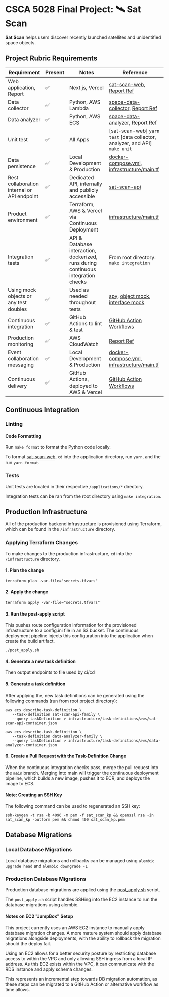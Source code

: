 # CSCA 5028 Final Project: 🛰️ Sat Scan

**Sat Scan** helps users discover recently launched satellites and unidentified space objects.

## Project Rubric Requirements

| Requirement                                 | Present | Notes                                                                             | Reference                                                                                                                                                                                                                                                   |
|---------------------------------------------|---------|-----------------------------------------------------------------------------------|-------------------------------------------------------------------------------------------------------------------------------------------------------------------------------------------------------------------------------------------------------------|
| Web application, Report                     | ✅       | Next.js, Vercel                                                                   | [sat-scan-web](applications/sat-scan-web), [Report Ref](report/final-report.md#sat-scan-web)                                                                                                                                                                |
| Data collector                              | ✅       | Python, AWS Lambda                                                                | [space-data-collector](applications/space-data-collector), [Report Ref](report/final-report.md#data-collector)                                                                                                                                              |
| Data analyzer                               | ✅       | Python, AWS ECS                                                                   | [space-data-analyzer](applications/space-data-analyzer), [Report Ref](report/final-report.md#data-analyzer)                                                                                                                                                 |
| Unit test                                   | ✅       | All Apps                                                                          | [sat-scan-web] `yarn test` [data collector, analyzer, and API] `make unit`                                                                                                                                                                                  |
| Data persistence                            | ✅       | Local Development & Production                                                    | [docker-compose.yml](docker-compose.yml), [infrastructure/main.tf](/infrastructure/main.tf)                                                                                                                                                                 |
| Rest collaboration internal or API endpoint | ✅       | Dedicated API, internally and publicly accessible                                 | [sat-scan-api](applications/sat-scan-api)                                                                                                                                                                                                                   |
| Product environment                         | ✅       | Terraform, AWS & Vercel via Continuous Deployment                                 | [infrastructure/main.tf](/infrastructure/main.tf)                                                                                                                                                                                                           |
| Integration tests                           | ✅       | API & Database interaction, dockerized, runs during continuous integration checks | From root directory: `make integration`                                                                                                                                                                                                                      |
| Using mock objects or any test doubles      | ✅       | Used as needed throughout tests                                                   | [spy](applications/sat-scan-web/src/interfaces/spaceObject/test.ts), [object mock](applications/sat-scan-web/src/test/mocks/generateRawMockSpaceObject.ts), [interface mock](applications/space-data-collector/test/test_rabbit_mq_connection_interface.py) |
| Continuous integration                      | ✅       | GitHub Actions to lint & test                                                     | [GitHub Action Workflows](.github/workflows)                                                                                                                                                                                                           |
| Production monitoring                       | ✅       | AWS CloudWatch                                                                    | [Report Ref](report/final-report.md#production-monitoring)                                                                                                                                                                                                  |
| Event collaboration messaging               | ✅       | Local Development & Production                                                    | [docker-compose.yml](docker-compose.yml), [infrastructure/main.tf](/infrastructure/main.tf)                                                                                                                                                                 |
| Continuous delivery                         | ✅       | GitHub Actions, deployed to AWS & Vercel                                          | [GitHub Action Workflows](.github/workflows)                                                                                                                                                                                                           |

## Continuous Integration

### Linting

#### Code Formatting

Run `make format` to format the Python code locally. 

To format [sat-scan-web](applications/sat-scan-web/), `cd` into the application directory, run `yarn`, and the run `yarn format`.

### Tests

Unit tests are located in their respective `/applications/*` directory.

Integration tests can be ran from the root directory using `make integration`.

## Production Infrastructure

All of the production backend infrastructure is provisioned using Terraform, which can be found in the `/infrastructure` directory.

### Applying Terraform Changes

To make changes to the production infrastructure, `cd` into the `/infrastructure` directory.

#### 1. Plan the change

```
terraform plan -var-file="secrets.tfvars"
```

#### 2. Apply the change

```
terraform apply -var-file="secrets.tfvars"
```

#### 3. Run the post-apply script

This pushes route configuration information for the provisioned infrastructure to a config.ini file in an S3 bucket. The continuous deployment pipeline injects this configuration into the application when create the build artifact.

```
./post_apply.sh
```

#### 4. Generate a new task definition

Then output endpoints to file used by ci/cd

#### 5. Generate a task definition

After applying the, new task definitions can be generated using the following commands (run from root project directory):

```
aws ecs describe-task-definition \
   --task-definition sat-scan-api-family \
   --query taskDefinition > infrastructure/task-definitions/aws/sat-scan-api-container.json
```

```
aws ecs describe-task-definition \
   --task-definition data-analyzer-family \
   --query taskDefinition > infrastructure/task-definitions/aws/data-analyzer-container.json
```

#### 6. Create a Pull Request with the Task-Definition Change

When the continuous integration checks pass, merge the pull request into the `main` branch. Merging into main will trigger the continuous deployment pipeline, which builds a new image, pushes it to ECR, and deploys the image to ECS.

#### Note: Creating an SSH Key

The following command can be used to regenerated an SSH key:

```
ssh-keygen -t rsa -b 4096 -m pem -f sat_scan_kp && openssl rsa -in sat_scan_kp -outform pem && chmod 400 sat_scan_kp.pem
```

## Database Migrations

### Local Database Migrations

Local database migrations and rollbacks can be managed using `alembic upgrade head` and `alembic downgrade -1`

### Production Database Migrations

Production database migrations are applied using the [post_apply.sh](/infrastructure/post_apply.sh) script.

The `post_apply.sh` script handles SSHing into the EC2 instance to run the database migrations using alembic.

#### Notes on EC2 "JumpBox" Setup

This project currently uses an AWS EC2 instance to manually apply database migration changes. A more mature system should apply database migrations alongside deployments, with the ability to rollback the migration should the deploy fail.

Using an EC2 allows for a better security posture by restricting database access to within the VPC and only allowing SSH ingress from a local IP address. As this EC2 exists within the VPC, it can communicate with the RDS instance and apply schema changes.

This represents an incremental step towards DB migration automation, as these steps can be migrated to a GitHub Action or alternative workflow as time allows.
